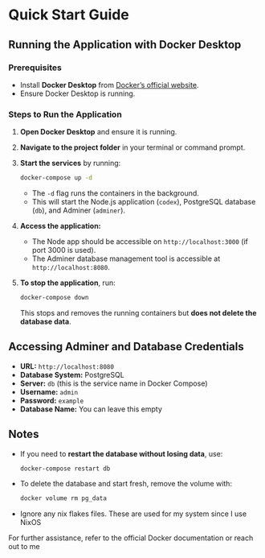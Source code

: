 # Quick Start Guide

## Running the Application with Docker Desktop

### Prerequisites
- Install **Docker Desktop** from [Docker’s official website](https://www.docker.com/products/docker-desktop/).
- Ensure Docker Desktop is running.

### Steps to Run the Application
1. **Open Docker Desktop** and ensure it is running.
2. **Navigate to the project folder** in your terminal or command prompt.
3. **Start the services** by running:
   ```sh
   docker-compose up -d
   ```
   - The `-d` flag runs the containers in the background.
   - This will start the Node.js application (`codex`), PostgreSQL database (`db`), and Adminer (`adminer`).

4. **Access the application:**
   - The Node app should be accessible on `http://localhost:3000` (if port 3000 is used).
   - The Adminer database management tool is accessible at `http://localhost:8080`.

5. **To stop the application**, run:
   ```sh
   docker-compose down
   ```
   This stops and removes the running containers but **does not delete the database data**.

## Accessing Adminer and Database Credentials
- **URL:** `http://localhost:8080`
- **Database System:** PostgreSQL
- **Server:** `db` (this is the service name in Docker Compose)
- **Username:** `admin`
- **Password:** `example`
- **Database Name:** You can leave this empty

## Notes
- If you need to **restart the database without losing data**, use:
  ```sh
  docker-compose restart db
  ```
- To delete the database and start fresh, remove the volume with:
  ```sh
  docker volume rm pg_data
  ```
- Ignore any nix flakes files. These are used for my system since I use NixOS

For further assistance, refer to the official Docker documentation or reach out to me

